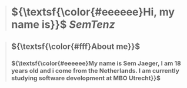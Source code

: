 > # ${\textsf{\color{#eeeeee}Hi, my name is}}$ ${SemTenz}$

> ## ${\textsf{\color{#fff}About me}}$
> ### ${\textsf{\color{#eeeeee}My name is Sem Jaeger, I am 18 years old and i come from the Netherlands. I am currently studying software development at MBO Utrecht}}$ 
